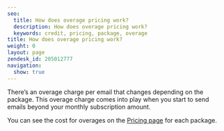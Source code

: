 ```yaml
---
seo:
  title: How does overage pricing work?
  description: How does overage pricing work?
  keywords: credit, pricing, package, overage
title: How does overage pricing work?
weight: 0
layout: page
zendesk_id: 205012777
navigation:
  show: true
---
```


There’s an overage charge per email that changes depending on the package. This overage charge comes into play when you start to send emails beyond your monthly subscription amount.&nbsp;

You can see the cost for overages on the [Pricing&nbsp;page](https://sendgrid.com/transactional-email/pricing) for each package. **&nbsp;**

